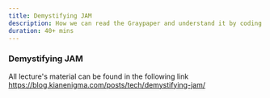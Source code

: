 ```yaml
---
title: Demystifying JAM
description: How we can read the Graypaper and understand it by coding
duration: 40+ mins
---
```


### Demystifying JAM

All lecture's material can be found in the following link https://blog.kianenigma.com/posts/tech/demystifying-jam/
